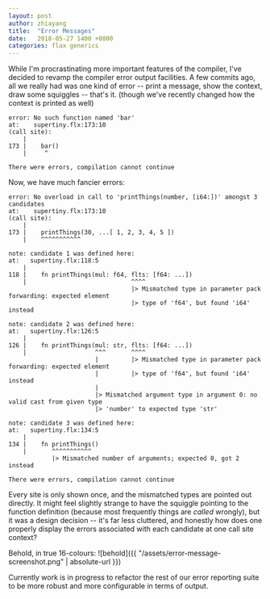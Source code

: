 ```yaml
---
layout: post
author: zhiayang
title:  "Error Messages"
date:   2018-05-27 1400 +0800
categories: flax generics
---
```


While I'm procrastinating more important features of the compiler, I've decided to revamp the compiler error output facilities. A few commits ago, all
we really had was one kind of error -- print a message, show the context, draw some squiggles -- that's it. (though we've recently changed how the
context is printed as well)

```
error: No such function named 'bar'
at:    supertiny.flx:173:10
(call site):
    |
173 |    bar()
    |     ^

There were errors, compilation cannot continue
```

Now, we have much fancier errors:

```
error: No overload in call to 'printThings(number, [i64:])' amongst 3 candidates
at:    supertiny.flx:173:10
(call site):
    |
173 |    printThings(30, ...[ 1, 2, 3, 4, 5 ])
    |    ^^^^^^^^^^^

note: candidate 1 was defined here:
at:   supertiny.flx:118:5
    |
118 |    fn printThings(mul: f64, flts: [f64: ...])
    |                             ^^^^
                                  |> Mismatched type in parameter pack forwarding: expected element
                                  |> type of 'f64', but found 'i64' instead

note: candidate 2 was defined here:
at:   supertiny.flx:126:5
    |
126 |    fn printThings(mul: str, flts: [f64: ...])
    |                   ^^^       ^^^^
                        |         |> Mismatched type in parameter pack forwarding: expected element
                        |         |> type of 'f64', but found 'i64' instead
                        |
                        |> Mismatched argument type in argument 0: no valid cast from given type
                        |> 'number' to expected type 'str'

note: candidate 3 was defined here:
at:   supertiny.flx:134:5
    |
134 |    fn printThings()
    |       ^^^^^^^^^^^
            |> Mismatched number of arguments; expected 0, got 2 instead

There were errors, compilation cannot continue
```

Every site is only shown once, and the mismatched types are pointed out directly. It might feel slightly strange to have the squiggle pointing to the function
definition (because most frequently things are *called* wrongly), but it was a design decision -- it's far less cluttered, and honestly how does one properly
display the errors associated with each candidate at one call site context?

Behold, in true 16-colours:
![behold]({{ "/assets/error-message-screenshot.png" | absolute-url }})

Currently work is in progress to refactor the rest of our error reporting suite to be more robust and more configurable in terms of output.

